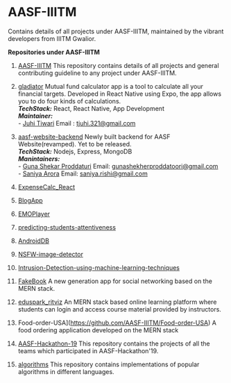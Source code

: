 # AASF-IIITM

Contains details of all projects under AASF-IIITM, maintained by the vibrant developers from IIITM Gwalior.


**Repositories under AASF-IIITM**
  1. [AASF-IIITM](https://github.com/AASF-IIITM/Source-AASF)
    This repository contains details of all projects and general contributing guideline to any project under AASF-IIITM.
    

  2. [gladiator](https://github.com/AASF-IIITM/gladiator)
    Mutual fund calculator app is a tool to calculate all your financial targets. Developed in React Native using Expo, the app allows you to do four kinds of  calculations.<br/>
      ***TechStack:*** React, React Native, App Development<br/>
      ***Maintainer:*** <br/>
                - [Juhi Tiwari](https://github.com/juhitiwari)
                   Email : tjuhi.321@gmail.com
    
  3. [aasf-website-backend](https://github.com/AASF-IIITM/aasf-website-backend)
    Newly built backend for AASF Website(revamped). Yet to be released.<br/>
      ***TechStack:*** Nodejs, Express, MongoDB<br/>
      ***Manintainers:*** <br/>- [Guna Shekar Proddaturi](https://github.com/GunaShekar02)
                             Email: gunashekherproddatoori@gmail.com<br/>
                          - [Saniya Arora](https://github.com/sar99)
                              Email: saniya.rishi@gmail.com
  4. [ExpenseCalc_React](https://github.com/AASF-IIITM/ExpenseCalc_React)
  5. [BlogApp](https://github.com/AASF-IIITM/BlogApp)
  6. [EMOPlayer](https://github.com/AASF-IIITM/EMOPlayer)
  7. [predicting-students-attentiveness](https://github.com/AASF-IIITM/predicting-students-attentiveness)
  8. [AndroidDB](https://github.com/AASF-IIITM/AndroidDB)
  9. [NSFW-image-detector](https://github.com/AASF-IIITM/NSFW-image-detector)
  10. [Intrusion-Detection-using-machine-learning-techniques](https://github.com/AASF-IIITM/Intrusion-Detection-using-machine-learning-techniques)
  11. [FakeBook](https://github.com/AASF-IIITM/FakeBook)
    A new generation app for social networking based on the MERN stack.

  12. [eduspark_ritviz](https://github.com/AASF-IIITM/eduspark_ritviz)
    An MERN stack based online learning platform where students can login and access course material provided by instructors.

  13. Food-order-USA](https://github.com/AASF-IIITM/Food-order-USA)
    A food ordering application developed on the MERN stack

  14. [AASF-Hackathon-19](https://github.com/AASF-IIITM/AASF-Hackathon-19)
    This repository contains the projects of all the teams which participated in AASF-Hackathon'19.

  15. [algorithms](https://github.com/AASF-IIITM/algorithms)
    This repository contains implementations of popular algorithms in different languages.
